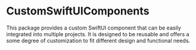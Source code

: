 # CustomSwiftUIComponents

This package provides a custom SwiftUI component that can be easily integrated into multiple projects.
It is designed to be reusable and offers a some degree of customization to fit different design and functional needs.
